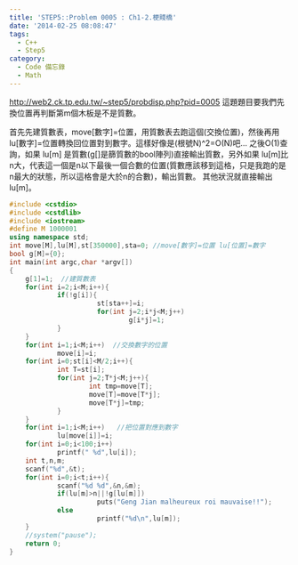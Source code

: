 ```yaml
---
title: 'STEP5::Problem 0005 : Ch1-2.梗賤橋'
date: '2014-02-25 08:08:47'
tags:
  - C++
  - Step5
category:
  - Code 備忘錄
  - Math
---
```



http://web2.ck.tp.edu.tw/~step5/probdisp.php?pid=0005
這題題目要我們先換位置再判斷第m個木板是不是質數。

<!--more-->

首先先建質數表，move[數字]=位置，用質數表去跑這個(交換位置)，然後再用lu[數字]=位置轉換回位置對到數字。這樣好像是(根號N)^2=O(N)吧...
之後O(1)查詢，如果 lu[m] 是質數(g[]是篩質數的bool陣列)直接輸出質數，另外如果 lu[m]比n大，代表這一個是n以下最後一個合數的位置(質數應該移到這格，只是我跑的是n最大的狀態，所以這格會是大於n的合數)，輸出質數。
其他狀況就直接輸出 lu[m]。


``` c++
#include <cstdio>
#include <cstdlib>
#include <iostream>
#define M 1000001
using namespace std;
int move[M],lu[M],st[350000],sta=0; //move[數字]=位置 lu[位置]=數字
bool g[M]={0};
int main(int argc,char *argv[])
{
    g[1]=1;  //建質數表
    for(int i=2;i<M;i++){
            if(!g[i]){
                      st[sta++]=i;
                      for(int j=2;i*j<M;j++)
                              g[i*j]=1;
            }
    }
    for(int i=1;i<M;i++)  //交換數字的位置
            move[i]=i;
    for(int i=0;st[i]<M/2;i++){
            int T=st[i];
            for(int j=2;T*j<M;j++){
                    int tmp=move[T];
                    move[T]=move[T*j];
                    move[T*j]=tmp;
            }
    }
    for(int i=1;i<M;i++)   //把位置對應到數字
            lu[move[i]]=i;
    for(int i=0;i<100;i++)
            printf(" %d",lu[i]);
    int t,n,m;
    scanf("%d",&t);
    for(int i=0;i<t;i++){
            scanf("%d %d",&n,&m);
            if(lu[m]>n||!g[lu[m]])  
                      puts("Geng Jian malheureux roi mauvaise!!");
            else
                      printf("%d\n",lu[m]);
    }
    //system("pause");
    return 0;
}
```